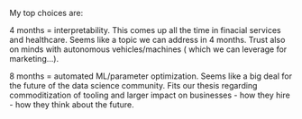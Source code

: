 My top choices are:

4 months = interpretability. This comes up all the time in finacial services and healthcare. Seems like a topic we can address in 4 months. Trust also on minds with autonomous vehicles/machines ( which we can leverage for marketing...).

8 months = automated ML/parameter optimization. Seems like a big deal for the future of the data science community. Fits our thesis regarding commoditization of tooling and larger impact on businesses - how they hire - how they think about the future.

